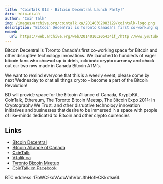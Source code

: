 ```yaml
---
title: "CoinTalk 013 - Bitcoin Decentral Launch Party!"
date: 2014-01-03
author: "Coin Talk"
img: /images/archive.org/cointalk.ca/20140502083129/cointalk-logo.png
description: "Bitcoin Decentral is Toronto Canada's first co-working space for Bitcoin and other disruptive technology innovations. We launched to hundreds of eager bitcoin fans who showed up to drink, celebrate crypto currency and check out our two new made in Canada Bitcoin ATM's."
embed:
  url: https://web.archive.org/web/20140103205434if_/http://www.youtube.com/embed/pzbRewXwcbM
---
```


Bitcoin Decentral is Toronto Canada's first co-working space for Bitcoin and other disruptive technology innovations. We launched to hundreds of eager bitcoin fans who showed up to drink, celebrate crypto currency and check out our two new made in Canada Bitcoin ATM's.

We want to remind everyone that this is a weekly event, please come by next Wednesday to chat all things crypto - become a part of the Bitcoin Revolution!

BD will provide space for the Bitcoin Alliance of Canada, KryptoKit, CoinTalk, Ethereum, The Toronto Bitcoin Meetup, The Bitcoin Expo 2014: In Cryptography We Trust, and other disruptive technology innovation initiatives and businesses that desire to be immersed in a space with people of like-minds dedicated to Bitcoin and other crypto currencies.

## Links

- [Bitcoin Decentral](http://www.bitcoindecentral.ca)
- [Bitcoin Alliance of Canada](http://www.bitcoinalliance.ca)
- [CoinTalk](http://www.cointalk.ca)
- [Vitalik.ca](http://www.vitalik.ca)
- [Toronto Bitcoin Meetup](http://www.meetup.com/Bitcoin-Toronto)
- [CoinTalk on Facebook](https://www.facebook.com/CoinTalkCanada)

BTC Address: 17oWC9koVAdcWnhVbnJthHofHCKkx1sn6L
